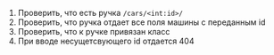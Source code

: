 1. Проверить, что есть ручка `/cars/<int:id>/`
2. Проверить, что ручка отдает все поля машины с переданным id
3. Проверить, что к ручке привязан класс
4. При вводе несущетсвующего id отдается 404